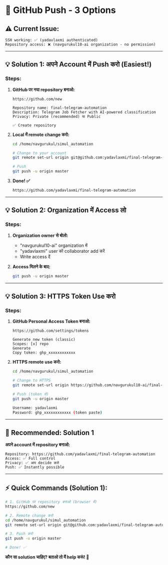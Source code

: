 # 🚀 GitHub Push - 3 Options

## ⚠️ Current Issue:
```
SSH working: ✅ (yadavlaxmi authenticated)
Repository access: ❌ (navgurukul10-ai organization - no permission)
```

---

## 💡 **Solution 1: अपने Account में Push करो (Easiest!)**

### Steps:

1. **GitHub पर नया repository बनाओ:**
   ```
   https://github.com/new
   
   Repository name: final-telegram-automation
   Description: Telegram Job Fetcher with AI-powered classification
   Privacy: Private (recommended) या Public
   
   ✅ Create repository
   ```

2. **Local में remote change करो:**
   ```bash
   cd /home/navgurukul/simul_automation
   
   # Change to your account
   git remote set-url origin git@github.com:yadavlaxmi/final-telegram-automation.git
   
   # Push
   git push -u origin master
   ```

3. **Done! ✅**
   ```
   https://github.com/yadavlaxmi/final-telegram-automation
   ```

---

## 💡 **Solution 2: Organization में Access लो**

### Steps:

1. **Organization owner से बोलो:**
   - "navgurukul10-ai" organization में
   - "yadavlaxmi" user को collaborator add करें
   - Write access दें

2. **Access मिलने के बाद:**
   ```bash
   git push -u origin master
   ```

---

## 💡 **Solution 3: HTTPS Token Use करो**

### Steps:

1. **GitHub Personal Access Token बनाओ:**
   ```
   https://github.com/settings/tokens
   
   Generate new token (classic)
   Scopes: [x] repo
   Generate
   Copy token: ghp_xxxxxxxxxxxx
   ```

2. **HTTPS remote use करो:**
   ```bash
   cd /home/navgurukul/simul_automation
   
   # Change to HTTPS
   git remote set-url origin https://github.com/navgurukul10-ai/final-telegram-automation.git
   
   # Push (token से)
   git push -u origin master
   
   Username: yadavlaxmi
   Password: ghp_xxxxxxxxxxxx (token paste)
   ```

---

## 🎯 **Recommended: Solution 1**

**अपने account में repository बनाओ:**

```
Repository: https://github.com/yadavlaxmi/final-telegram-automation
Access: ✅ Full control
Privacy: ✅ आप decide करो
Push: ✅ Instantly possible
```

---

## ⚡ **Quick Commands (Solution 1):**

```bash
# 1. GitHub पर repository बनाओ (browser में)
https://github.com/new

# 2. Remote change करो
cd /home/navgurukul/simul_automation
git remote set-url origin git@github.com:yadavlaxmi/final-telegram-automation.git

# 3. Push करो
git push -u origin master

# Done! ✅
```

**कौन सा solution चाहिए? बताओ तो मैं help करूं! 🚀**

